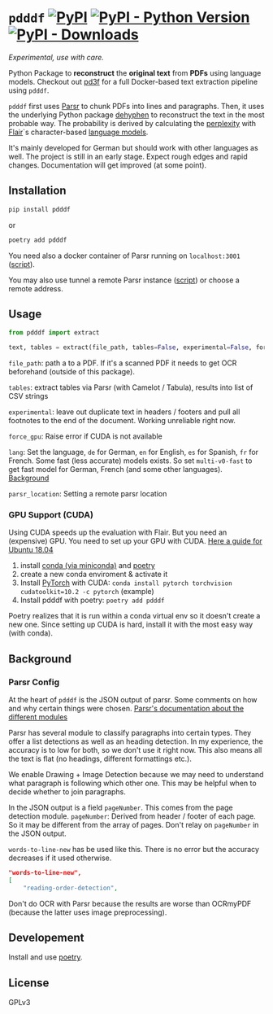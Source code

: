# `pdddf` [![PyPI](https://img.shields.io/pypi/v/pdddf.svg)](https://pypi.org/project/pdddf/) [![PyPI - Python Version](https://img.shields.io/pypi/pyversions/pdddf.svg)](https://pypi.org/project/pdddf/) [![PyPI - Downloads](https://img.shields.io/pypi/dm/pdddf)](https://pypistats.org/packages/pdddf)

*Experimental, use with care.*

Python Package to **reconstruct** the **original text** from **PDFs** using language models.
Checkout out [pd3f](https://github.com/pd3f/pd3f) for a full Docker-based text extraction pipeline using `pdddf`.

`pdddf` first uses [Parsr](https://github.com/axa-group/Parsr) to chunk PDFs into lines and paragraphs.
Then, it uses the underlying Python package [dehyphen](https://github.com/jfilter/dehyphen) to reconstruct the text in the most probable way.
The probability is derived by calculating the [perplexity](https://en.wikipedia.org/wiki/Perplexity) with [Flair](https://github.com/flairNLP/flair)`s character-based [language models](https://machinelearningmastery.com/statistical-language-modeling-and-neural-language-models/).

It's mainly developed for German but should work with other languages as well.
The project is still in an early stage.
Expect rough edges and rapid changes.
Documentation will get improved (at some point).

## Installation

```bash
pip install pdddf
```

or

```bash
poetry add pdddf
```

You need also a docker container of Parsr running on `localhost:3001` ([script](./scripts/locale_parsr.sh)).

You may also use tunnel a remote Parsr instance ([script](./scripts/locale_parsr.sh)) or choose a remote address.


## Usage

```python
from pdddf import extract

text, tables = extract(file_path, tables=False, experimental=False, force_gpu=False, lang="multi", parsr_location="localhost:3001")
```

`file_path`: path a to a PDF. If it's a scanned PDF it needs to get OCR beforehand (outside of this package).

`tables`: extract tables via Parsr (with Camelot / Tabula), results into list of CSV strings

`experimental`: leave out duplicate text in headers / footers and pull all footnotes to the end of the document. Working unreliable right now.

`force_gpu`: Raise error if CUDA is not available

`lang`: Set the language, `de` for German, `en` for English, `es` for Spanish, `fr` for French. Some fast (less accurate) models exists.
So set `multi-v0-fast` to get fast model for German, French (and some other languages). [Background](https://github.com/jfilter/dehyphen#usage)

`parsr_location`: Setting a remote parsr location

### GPU Support (CUDA)

Using CUDA speeds up the evaluation with Flair.
But you need an (expensive) GPU.
You need to set up your GPU with CUDA.
[Here a guide for Ubuntu 18.04](https://towardsdatascience.com/deep-learning-gpu-installation-on-ubuntu-18-4-9b12230a1d31)

1. install [conda (via miniconda)](https://docs.conda.io/en/latest/miniconda.html) and [poetry](https://python-poetry.org/docs/)
2. create a new conda enviroment & activate it
3. Install [PyTorch](https://pytorch.org/) with CUDA: `conda install pytorch torchvision cudatoolkit=10.2 -c pytorch` (example)
4. Install pdddf with poetry: `poetry add pdddf`

Poetry realizes that it is run within a conda virtual env so it doesn't create a new one.
Since setting up CUDA is hard, install it with the most easy way (with conda).


## Background

### Parsr Config

At the heart of `pdddf` is the JSON output of parsr.
Some comments on how and why certain things were chosen.
[Parsr's documentation about the different modules](https://github.com/axa-group/Parsr/tree/master/server/src/processing)

Parsr has several module to classify paragraphs into certain types.
They offer a list detections as well as an heading detection.
In my experience, the accuracy is to low for both, so we don't use it right now.
This also means all the text is flat (no headings, different formattings etc.).

We enable Drawing + Image Detection because we may need to understand what paragraph is following which other one.
This may be helpful when to decide whether to join paragraphs.

In the JSON output is a field `pageNumber`.
This comes from the page detection module.
`pageNumber`: Derived from header / footer of each page.
So it may be different from the array of pages.
Don't relay on `pageNumber` in the JSON output.

`words-to-line-new` has be used like this.
There is no error but the accuracy decreases if it used otherwise.

```json
"words-to-line-new",
[
    "reading-order-detection",
```

Don't do OCR with Parsr because the results are worse than OCRmyPDF (because the latter uses image preprocessing).

## Developement

Install and use [poetry](https://python-poetry.org/).

## License

GPLv3